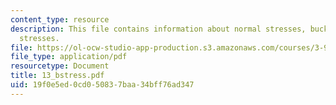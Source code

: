 ```yaml
---
content_type: resource
description: This file contains information about normal stresses, buckling, and shear
  stresses.
file: https://ol-ocw-studio-app-production.s3.amazonaws.com/courses/3-91-mechanical-behavior-of-plastics-spring-2007/19f0e5ed0cd050837baa34bff76ad347_13_bstress.pdf
file_type: application/pdf
resourcetype: Document
title: 13_bstress.pdf
uid: 19f0e5ed-0cd0-5083-7baa-34bff76ad347
---
```


